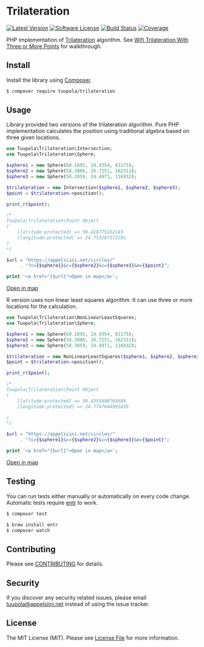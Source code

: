 #  Trilateration

[![Latest Version](https://img.shields.io/packagist/v/tuupola/trilateration.svg?style=flat-square)](https://packagist.org/packages/tuupola/trilateration)
[![Software License](https://img.shields.io/badge/license-MIT-brightgreen.svg?style=flat-square)](LICENSE.md)
[![Build Status](https://img.shields.io/travis/tuupola/trilateration/master.svg?style=flat-square)](https://travis-ci.org/tuupola/trilateration)
[![Coverage](http://img.shields.io/codecov/c/github/tuupola/trilateration.svg?style=flat-square)](https://codecov.io/github/tuupola/trilateration)

PHP implementation of [Trilateration](https://en.wikipedia.org/wiki/Trilateration) algorithm. See [Wifi Trilateration With Three or More Points](https://appelsiini.net/2017/trilateration-with-n-points/) for walkthrough.

## Install

Install the library using [Composer](https://getcomposer.org/).

``` bash
$ composer require tuupola/trilateration
```
## Usage

Library provided two versions of the trilateration algorithm. Pure PHP implementation calculates the position using traditional algebra based on three given locations.

```php
use Tuupola\Trilateration\Intersection;
use Tuupola\Trilateration\Sphere;

$sphere1 = new Sphere(60.1695, 24.9354, 81175);
$sphere2 = new Sphere(58.3806, 26.7251, 162311);
$sphere3 = new Sphere(58.3859, 24.4971, 116932);

$trilateration = new Intersection($sphere1, $sphere2, $sphere3);
$point = $trilateration->position();

print_r($point);

/*
Tuupola\Trilateration\Point Object
(
    [latitude:protected] => 59.418775152143
    [longitude:protected] => 24.753287172291
)
*/

$url = "https://appelsiini.net/circles/"
     . "?c={$sphere1}&c={$sphere2}&c={$sphere3}&m={$point}";

print '<a href="{$url}">Open in map</a>';
```
[Open in map](https://appelsiini.net/circles/?c=60.1695,24.9354,81175&c=58.3806,26.7251,162311&c=58.3859,24.4971,116932&m=59.418775152143,24.753287172291")


R version uses non linear least squares algorithm. It can use three or more locations for the calculation.


```php
use Tuupola\Trilateration\NonLinearLeastSquares;
use Tuupola\Trilateration\Sphere;

$sphere1 = new Sphere(60.1695, 24.9354, 81175);
$sphere2 = new Sphere(58.3806, 26.7251, 162311);
$sphere3 = new Sphere(58.3859, 24.4971, 116932);

$trilateration = new NonLinearLeastSquares($sphere1, $sphere2, $sphere3);
$point = $trilateration->position();

print_r($point);

/*
Tuupola\Trilateration\Point Object
(
    [latitude:protected] => 59.4355408765689
    [longitude:protected] => 24.7747644991839

)
*/

$url = "https://appelsiini.net/circles/"
     . "?c={$sphere1}&c={$sphere2}&c={$sphere3}&m={$point}";

print '<a href="{$url}">Open in map</a>';
```

[Open in map](https://appelsiini.net/circles/?c=60.1695,24.9354,81175&c=58.3806,26.7251,162311&c=58.3859,24.4971,116932&m=59.4355408765689,24.7747644991839)

## Testing

You can run tests either manually or automatically on every code change. Automatic tests require [entr](http://entrproject.org/) to work.

``` bash
$ composer test
```
``` bash
$ brew install entr
$ composer watch
```

## Contributing

Please see [CONTRIBUTING](CONTRIBUTING.md) for details.

## Security

If you discover any security related issues, please email tuupola@appelsiini.net instead of using the issue tracker.

## License

The MIT License (MIT). Please see [License File](LICENSE.md) for more information.
